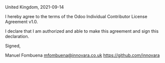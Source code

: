United Kingdom, 2021-09-14

I hereby agree to the terms of the Odoo Individual Contributor License
Agreement v1.0.

I declare that I am authorized and able to make this agreement and sign this
declaration.

Signed,

Manuel Fombuena mfombuena@innovara.co.uk https://github.com/innovara
